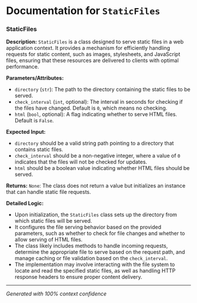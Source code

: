 # Documentation for `StaticFiles`

### StaticFiles

**Description:**
`StaticFiles` is a class designed to serve static files in a web application context. It provides a mechanism for efficiently handling requests for static content, such as images, stylesheets, and JavaScript files, ensuring that these resources are delivered to clients with optimal performance.

**Parameters/Attributes:**
- `directory` (`str`): The path to the directory containing the static files to be served.
- `check_interval` (`int`, optional): The interval in seconds for checking if the files have changed. Default is `0`, which means no checking.
- `html` (`bool`, optional): A flag indicating whether to serve HTML files. Default is `False`.

**Expected Input:**
- `directory` should be a valid string path pointing to a directory that contains static files.
- `check_interval` should be a non-negative integer, where a value of `0` indicates that the files will not be checked for updates.
- `html` should be a boolean value indicating whether HTML files should be served.

**Returns:**
`None`: The class does not return a value but initializes an instance that can handle static file requests.

**Detailed Logic:**
- Upon initialization, the `StaticFiles` class sets up the directory from which static files will be served.
- It configures the file serving behavior based on the provided parameters, such as whether to check for file changes and whether to allow serving of HTML files.
- The class likely includes methods to handle incoming requests, determine the appropriate file to serve based on the request path, and manage caching or file validation based on the `check_interval`.
- The implementation may involve interacting with the file system to locate and read the specified static files, as well as handling HTTP response headers to ensure proper content delivery.

---
*Generated with 100% context confidence*
